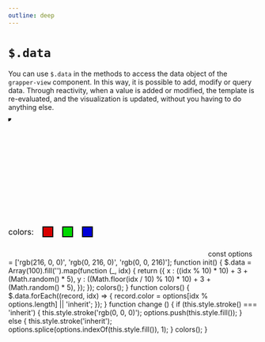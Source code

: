 ```yaml
---
outline: deep
---
```


# `$.data`

You can use `$.data` in the methods to access the data object of the `grapper-view` component. In this
way, it is possible to add, modify or query data. Through reactivity, when a value is added or
modified, the template is re-evaluated, and the visualization is updated, without you having to do
anything else.

<ClientOnly>
<grapper-view>
  <svg viewBox="0 0 200 140" width="400" g-on:init="init">
    <text x="0" y="118" style="font-size: 8px">colors:</text>
    <rect g-on:click="change" x="35" y="110" width="10" height="10"
          style="cursor: pointer; stroke: rgb(0, 0, 0); fill: rgb(216, 0, 0)"><title>only red</title></rect>
    <rect g-on:click="change" x="55" y="110" width="10" height="10"
          style="cursor: pointer; stroke: rgb(0, 0, 0); fill: rgb(0, 216, 0)"><title>only green</title></rect>
    <rect g-on:click="change" x="75" y="110" width="10" height="10"
          style="cursor: pointer; stroke: rgb(0, 0, 0); fill: rgb(0, 0, 216)"><title>only blue</title></rect>
    <g g-for="row of data">
      <circle g-bind:cx="row.x" g-bind:cy="row.y" r="3" g-bind:fill="row.color"/>
    </g>
  </svg>
  <g-script type="methods">
    const options = ['rgb(216, 0, 0)', 'rgb(0, 216, 0)', 'rgb(0, 0, 216)'];
    function init() {
      $.data = Array(100).fill('').map(function (_, idx) {
        return ({   
          x : ((idx % 10) * 10) + 3 + (Math.random() * 5), 
          y : ((Math.floor(idx / 10) % 10) * 10) + 3 + (Math.random() * 5),
        });
      });
      colors();
    }
    function colors() {
      $.data.forEach((record, idx) => {
        record.color = options[idx % options.length] || 'inherit';
      });
    }
    function change () {
      if (this.style.stroke() === 'inherit') {
        this.style.stroke('rgb(0, 0, 0)');
        options.push(this.style.fill());
      } else {
        this.style.stroke('inherit');
        options.splice(options.indexOf(this.style.fill()), 1);
      }
      colors();
    }
  </g-script>
</grapper-view>
<g-editor href="grapper-view" lines-highlight="48;59"></g-editor>
</ClientOnly>